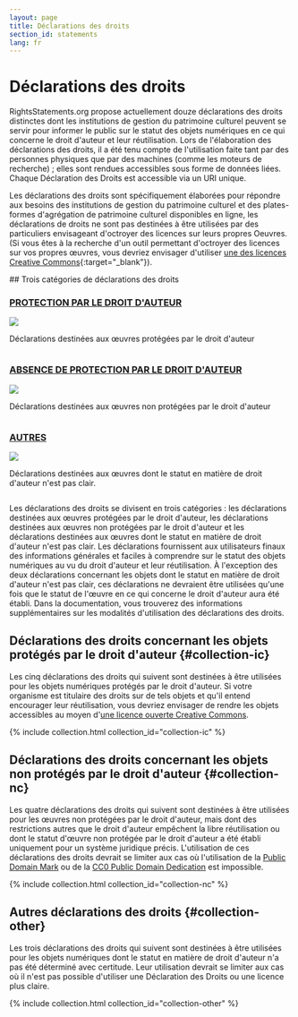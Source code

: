 ```yaml
---
layout: page
title: Déclarations des droits
section_id: statements
lang: fr
---
```


# Déclarations des droits

RightsStatements.org propose actuellement douze déclarations des droits distinctes dont les institutions de gestion du patrimoine culturel peuvent se servir pour informer le public sur le statut des objets numériques en ce qui concerne le droit d'auteur et leur réutilisation. Lors de l'élaboration des déclarations des droits, il a été tenu compte de l'utilisation faite tant par des personnes physiques que par des machines (comme les moteurs de recherche) ; elles sont rendues accessibles sous forme de données liées. Chaque Déclaration des Droits est accessible via un URI unique.

Les déclarations des droits sont spécifiquement élaborées pour répondre aux besoins des institutions de gestion du patrimoine culturel et des plates-formes d'agrégation de patrimoine culturel disponibles en ligne, les déclarations de droits ne sont pas destinées à être utilisées par des particuliers envisageant d'octroyer des licences sur leurs propres Oeuvres. (Si vous êtes à la recherche d'un outil permettant d'octroyer des licences sur vos propres œuvres, vous devriez envisager d'utiliser [une des licences Creative Commons](https://creativecommons.org/licenses/){:target="_blank"}). 

<div class="box">
## Trois catégories de déclarations des droits

<div class="row" markdown="0">
  <div class="medium-4 columns">
    <div class="statements-category-teaser">
      <a href="#collection-ic"><h3>PROTECTION PAR LE DROIT D'AUTEUR</h3></a>
      <a href="#collection-ic">
        <img src="{{ site.url }}{{ site.baseurl }}/files/icons/InC.Icon-Only.dark.svg" />
      </a>
      <p>Déclarations destinées aux œuvres protégées par le droit d'auteur</p>
    </div>
  </div>
  <div class="medium-4 columns">
    <div class="statements-category-teaser">
      <a href="#collection-nc"><h3>ABSENCE DE PROTECTION PAR LE DROIT D'AUTEUR</h3></a>
      <a href="#collection-nc">
        <img src="{{ site.url }}{{ site.baseurl }}/files/icons/NoC.Icon-Only.dark.svg" />
      </a>
      <p>Déclarations destinées aux œuvres non protégées par le droit d'auteur</p>
    </div>
  </div>
  <div class="medium-4 columns">
    <div class="statements-category-teaser">
      <a href="#collection-other"><h3>AUTRES</h3></a>
      <a href="#collection-other">
        <img src="{{ site.url }}{{ site.baseurl }}/files/icons/Other.Icon-Only.dark.svg" />
      </a>
      <p>Déclarations destinées aux œuvres dont le statut en matière de droit d'auteur n'est pas clair.</p>
    </div>
  </div>
</div>
<div>
  <p>Les déclarations des droits se divisent en trois catégories : les déclarations destinées aux œuvres protégées par le droit d'auteur, les déclarations destinées aux œuvres non protégées par le droit d'auteur et les déclarations destinées aux œuvres dont le statut en matière de droit d'auteur n'est pas clair. Les déclarations fournissent aux utilisateurs finaux des informations générales et faciles à comprendre sur le statut des objets numériques au vu du droit d'auteur et leur réutilisation. À l'exception des deux déclarations concernant les objets dont le statut en matière de droit d'auteur n'est pas clair, ces déclarations ne devraient être utilisées qu'une fois que le statut de l'œuvre en ce qui concerne le droit d'auteur aura été établi. Dans la documentation, vous trouverez des informations supplémentaires sur les modalités d'utilisation des déclarations des droits.
</p>
</div>

</div>

## Déclarations des droits concernant les objets protégés par le droit d'auteur {#collection-ic}

Les cinq déclarations des droits qui suivent sont destinées à être utilisées pour les objets numériques protégés par le droit d'auteur. Si votre organisme est titulaire des droits sur de tels objets et qu'il entend encourager leur réutilisation, vous devriez envisager de rendre les objets accessibles au moyen d'[une licence ouverte Creative Commons](https://creativecommons.org/licenses/).

{% include collection.html collection_id="collection-ic" %}

## Déclarations des droits concernant les objets non protégés par le droit d'auteur {#collection-nc}

Les quatre déclarations des droits qui suivent sont destinées à être utilisées pour les œuvres non protégées par le droit d'auteur, mais dont des restrictions autres que le droit d'auteur empêchent la libre réutilisation ou dont le statut d'œuvre non protégée par le droit d'auteur a été établi uniquement pour un système juridique précis. L'utilisation de ces déclarations des droits devrait se limiter aux cas où l'utilisation de la [Public Domain Mark](https://creativecommons.org/publicdomain/mark/1.0/) ou de la [CC0 Public Domain Dedication](https://creativecommons.org/publicdomain/zero/1.0/) est impossible.

{% include collection.html collection_id="collection-nc" %}

## Autres déclarations des droits {#collection-other}

Les trois déclarations des droits qui suivent sont destinées à être utilisées pour les objets numériques dont le statut en matière de droit d'auteur n'a pas été déterminé avec certitude. Leur utilisation devrait se limiter aux cas où il n'est pas possible d'utiliser une Déclaration des Droits ou une licence plus claire.

{% include collection.html collection_id="collection-other" %}
